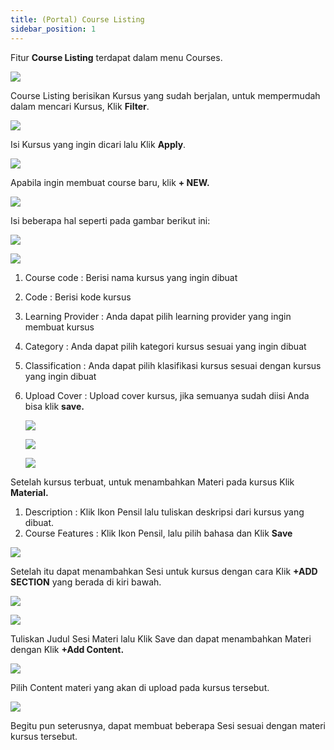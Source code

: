 ```yaml
---
title: (Portal) Course Listing
sidebar_position: 1
---
```

Fitur **Course Listing** terdapat dalam menu Courses.

![](/img/course-skills_1.png)

Course Listing berisikan Kursus yang sudah berjalan, untuk mempermudah dalam mencari Kursus, Klik **Filter**.

![](/img/course-skills_2.png)

Isi Kursus yang ingin dicari lalu Klik **Apply**.

![](/img/course-skills_3.png)

Apabila ingin membuat course baru, klik **+ NEW.**

![](/img/course-skills_4.png)

Isi beberapa hal seperti pada gambar berikut ini:

![](/img/course-skills_5.png)

![](/img/course-skills_6.png)

1. Course code : Berisi nama kursus yang ingin dibuat
2. Code : Berisi kode kursus
3. Learning Provider : Anda dapat pilih learning provider yang ingin membuat kursus
4. Category : Anda dapat pilih kategori kursus sesuai yang ingin dibuat
5. Classification : Anda dapat pilih klasifikasi kursus sesuai dengan kursus yang ingin dibuat
6. Upload Cover : Upload cover kursus, jika semuanya sudah diisi Anda bisa klik **save.**

   ![](/img/course-skills_7.png)

   ![](/img/course-skills_8.png)

   ![](/img/course-skills_9.png)

Setelah kursus terbuat, untuk menambahkan Materi pada kursus Klik **Material.**

1. Description	: Klik Ikon Pensil lalu tuliskan deskripsi dari kursus yang dibuat.
2. Course Features	: Klik Ikon Pensil, lalu pilih bahasa dan Klik **Save**

![](/img/course-skills_10.png)


Setelah itu dapat menambahkan Sesi untuk kursus dengan cara Klik **+ADD SECTION** yang berada di kiri bawah.

![](/img/course-skills_11.png)

![](/img/course-skills_12.png)

Tuliskan Judul Sesi Materi lalu Klik Save dan dapat menambahkan Materi dengan Klik **+Add Content.**

![](/img/course-skills_13.png)

Pilih Content materi yang akan di upload pada kursus tersebut.

![](/img/course-skiils_14.png)

Begitu pun seterusnya, dapat membuat beberapa Sesi sesuai dengan materi kursus tersebut.
